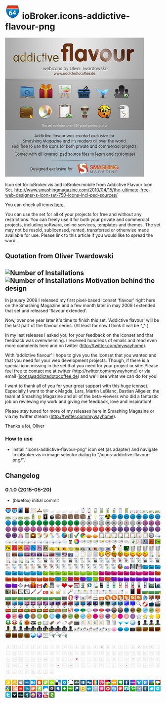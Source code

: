 ![Logo](admin/icons-addictive-flavour-png.png)
ioBroker.icons-addictive-flavour-png
=================
![prev_smashing_450.jpg](img/prev_smashing_450.jpg)

Icon set for ioBroker.vis and ioBroker.mobile from Addictive Flavour Icon Set.
http://www.smashingmagazine.com/2010/04/15/the-ultimate-free-web-designer-s-icon-set-750-icons-incl-psd-sources/

You can check all icons [here](ICONLIST.md).

You can use the set for all of your projects for free and without any restrictions. You can freely use it for both your private and commercial projects, including software, online services, templates and themes. The set may not be resold, sublicensed, rented, transferred or otherwise made available for use. Please link to this article if you would like to spread the word.

## Quotation from Oliver Twardowski
![Number of Installations](http://iobroker.live/badges/icons-addictive-flavour-png-installed.svg) ![Number of Installations](http://iobroker.live/badges/icons-addictive-flavour-png-stable.svg) 
Motivation behind the design
-----------------------------

In january 2009 I released my first pixel-based iconset 'flavour' right here on the Smashing Magazine and a few month later in may 2009 I extended that set and released 'flavour extended'.

Now, over one year later it's time to finish this set.
'Addictive flavour' will be the last part of the flavour series. (At least for now I think it will be ^_^ )

In my last releases I asked you for your feedback on the iconset and that feedback was overwhelming. I received hundreds of emails and read even more comments here and on twitter (http://twitter.com/mywayhome).

With 'addictive flavour' I hope to give you the iconset that you wanted and that you need for your web development projects.
Though, if there is a special icon missing in the set that you need for your project or site:
Please feel free to contact me at twitter (http://twitter.com/mywayhome) or via email (icons@addictedotocoffee.de) and we'll see what we can do for you!

I want to thank all of you for your great support with this huge iconset. Especially I want to thank Magda, Lars, Martin LeBlanc, Bastian Allgeier, the team at Smashing Magazine and all of the beta-viewers who did a fantastic job on reviewing my work and giving me feedback, love and inspiration!

Please stay tuned for more of my releases here in Smashing Magazine or via my twitter stream (http://twitter.com/mywayhome).

Thanks a lot, Oliver

### How to use
- install "icons-addictive-flavour-png" icon set (as adapter) and navigate in ioBroker.vis in image selector dialog to "/icons-addictive-flavour-png/".

## Changelog
### 0.1.0 (2015-05-20)
* (bluefox) initial commit

![preview_af_1.jpg](img/preview_af_1.jpg)

![preview_af_3.jpg](img/preview_af_3.jpg)

![preview_af_4.jpg](img/preview_af_4.jpg)


